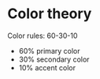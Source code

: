 # Color theory

Color rules: 60-30-10

- 60% primary color
- 30% secondary color
- 10% accent color
